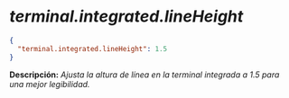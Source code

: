 <!-- Autor: Daniel Benjamin Perez Morales -->
<!-- GitHub: https://github.com/DanielPerezMoralesDev13 -->
<!-- Correo electrónico: danielperezdev@proton.me -->

# ***terminal.integrated.lineHeight***

```json
{
  "terminal.integrated.lineHeight": 1.5
}
```

**Descripción:** *Ajusta la altura de línea en la terminal integrada a 1.5 para una mejor legibilidad.*
